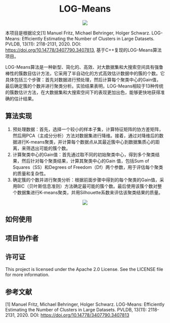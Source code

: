 <h1 align="center">LOG-Means</h1>

<div align="center"><img src="https://img.shields.io/badge/version-0.1-orange"/></div>

本项目是根据论文[1] Manuel Fritz, Michael Behringer, Holger Schwarz. LOG-Means: Efficiently Estimating the Number of Clusters in Large Datasets. PVLDB, 13(11): 2118-2131, 2020. DOI: https://doi.org/10.14778/3407790.3407813, 基于C++复现的LOG-Means算法项目。

LOG-Means算法是一种新型、简化的、高效、对大数据集和大搜索空间具有强鲁棒性的簇数目估计方法，它采用了半自动化的方式高效估计数据中的簇的个数。它具体包括三个步骤：首先对数据进行预处理，然后计算每个聚类中心的Gain值，最后确定簇的个数并进行聚类分析。实验结果表明，LOG-Means相较于13种传统的簇数估计方法，在大数据集和大搜索空间下的表现更加出色，能够更快地获得准确的估计结果。

## 算法实现

1. 预处理数据：首先，选择一个较小的样本子集，计算特征矩阵的协方差矩阵，然后用PCA（主成分分析）方法对数据集进行降维。接着，通过对降维后的数据进行K-means聚类，并计算每个数据点从其最近簇中心到数据集质心的距离，来筛选出可能的簇个数。
2. 计算聚类中心的Gain值：首先通过取不同的初始聚类中心，得到多个聚类结果，然后针对每个聚类结果，计算其聚类中心的Gain 值，包括Sum of Squares（SS）和Degrees of Freedom（Df）两个参数，用于评估每个聚类的质量和复杂性。
3. 确定簇的个数并进行聚类分析：根据前面步骤中得到的每个聚类的Gain值，采用BIC（贝叶斯信息准则）方法确定最可能的簇个数。最后使用该簇个数对整个数据集进行K-means聚类，并用Silhouette系数来评估该聚类结果的质量。

<div align="center">
  <img src="https://cuterwrite-1302252842.file.myqcloud.com/img/20230321152315.png">
</div>

## 如何使用

## 项目协作者

## 许可证
This project is licensed under the Apache 2.0 License. See the LICENSE file for more information.

## 参考文献
[1] Manuel Fritz, Michael Behringer, Holger Schwarz. LOG-Means: Efficiently Estimating the Number of Clusters in Large Datasets. PVLDB, 13(11): 2118-2131, 2020. DOI: https://doi.org/10.14778/3407790.3407813
